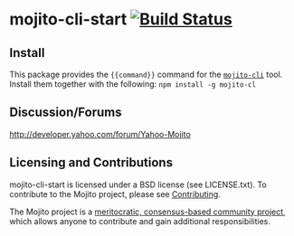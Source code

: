 mojito-cli-start [![Build Status](https://travis-ci.org/yahoo/{{name}}.png)](https://travis-ci.org/yahoo/{{name}})
==========

Install
-------
This package provides the `{{command}}` command for the [`mojito-cli`](https://github.com/yahoo/mojito-cli) tool.
Install them together with the following: `npm install -g mojito-cl`

Discussion/Forums
-----------------

http://developer.yahoo.com/forum/Yahoo-Mojito

Licensing and Contributions
---------------------------

mojito-cli-start is licensed under a BSD license (see LICENSE.txt). To contribute to the Mojito project, please 
see [Contributing](https://github.com/yahoo/mojito/wiki/Contributing-Code-to-Mojito).

The Mojito project is a [meritocratic, consensus-based community project](https://github.com/yahoo/mojito/wiki/Governance-Model),
which allows anyone to contribute and gain additional responsibilities.
